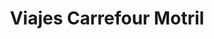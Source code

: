 ---
title: "Viajes Carrefour Motril"
url: /motril/viajes-carrefour-motril/
shop: agencia de viajes
---